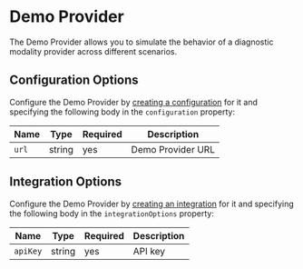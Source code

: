 # Demo Provider

The Demo Provider allows you to simulate the behavior of a diagnostic modality provider across different scenarios.

## Configuration Options
Configure the Demo Provider by [creating a configuration](/spec/docs/dmi/api/operations/create-a-provider-configuration) for it and specifying the following body in the `configuration` property:

| Name   | Type   | Required  | Description       |
|--------|--------|-----------|-------------------|
| `url`  | string | yes       | Demo Provider URL |

## Integration Options
Configure the Demo Provider by [creating an integration](/spec/docs/dmi/api/operations/create-a-integration) for it and specifying the following body in the `integrationOptions` property:

| Name     | Type   | Required  | Description  |
|----------|--------|-----------|--------------|
| `apiKey` | string | yes       | API key      |

